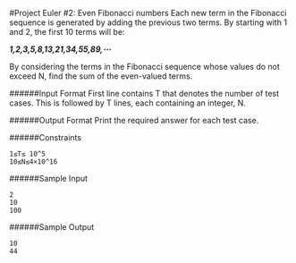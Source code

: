 #Project Euler #2: Even Fibonacci numbers
Each new term in the Fibonacci sequence is generated by adding the previous two terms. By starting with 1 and 2, the first 10 terms will be:

**_1,2,3,5,8,13,21,34,55,89,⋯_**

By considering the terms in the Fibonacci sequence whose values do not exceed N, find the sum of the even-valued terms.

######Input Format
First line contains T that denotes the number of test cases. This is followed by T lines, each containing an integer, N.

######Output Format
Print the required answer for each test case.

######Constraints
```shell
1≤T≤ 10^5
10≤N≤4×10^16
```
######Sample Input
```shell
2
10
100
```
######Sample Output
```shell
10
44
```
